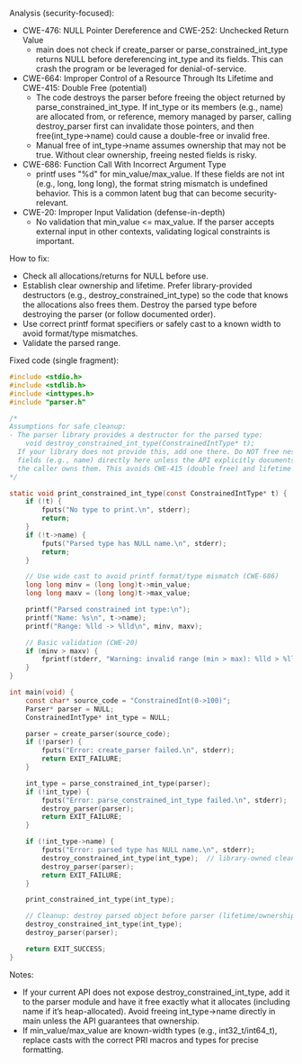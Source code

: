 Analysis (security-focused):
- CWE-476: NULL Pointer Dereference and CWE-252: Unchecked Return Value
  - main does not check if create_parser or parse_constrained_int_type returns NULL before dereferencing int_type and its fields. This can crash the program or be leveraged for denial-of-service.
- CWE-664: Improper Control of a Resource Through Its Lifetime and CWE-415: Double Free (potential)
  - The code destroys the parser before freeing the object returned by parse_constrained_int_type. If int_type or its members (e.g., name) are allocated from, or reference, memory managed by parser, calling destroy_parser first can invalidate those pointers, and then free(int_type->name) could cause a double-free or invalid free.
  - Manual free of int_type->name assumes ownership that may not be true. Without clear ownership, freeing nested fields is risky.
- CWE-686: Function Call With Incorrect Argument Type
  - printf uses "%d" for min_value/max_value. If these fields are not int (e.g., long, long long), the format string mismatch is undefined behavior. This is a common latent bug that can become security-relevant.
- CWE-20: Improper Input Validation (defense-in-depth)
  - No validation that min_value <= max_value. If the parser accepts external input in other contexts, validating logical constraints is important.

How to fix:
- Check all allocations/returns for NULL before use.
- Establish clear ownership and lifetime. Prefer library-provided destructors (e.g., destroy_constrained_int_type) so the code that knows the allocations also frees them. Destroy the parsed type before destroying the parser (or follow documented order).
- Use correct printf format specifiers or safely cast to a known width to avoid format/type mismatches.
- Validate the parsed range.

Fixed code (single fragment):
```c
#include <stdio.h>
#include <stdlib.h>
#include <inttypes.h>
#include "parser.h"

/*
Assumptions for safe cleanup:
- The parser library provides a destructor for the parsed type:
    void destroy_constrained_int_type(ConstrainedIntType* t);
  If your library does not provide this, add one there. Do NOT free nested
  fields (e.g., name) directly here unless the API explicitly documents that
  the caller owns them. This avoids CWE-415 (double free) and lifetime bugs.
*/

static void print_constrained_int_type(const ConstrainedIntType* t) {
    if (!t) {
        fputs("No type to print.\n", stderr);
        return;
    }
    if (!t->name) {
        fputs("Parsed type has NULL name.\n", stderr);
        return;
    }

    // Use wide cast to avoid printf format/type mismatch (CWE-686)
    long long minv = (long long)t->min_value;
    long long maxv = (long long)t->max_value;

    printf("Parsed constrained int type:\n");
    printf("Name: %s\n", t->name);
    printf("Range: %lld -> %lld\n", minv, maxv);

    // Basic validation (CWE-20)
    if (minv > maxv) {
        fprintf(stderr, "Warning: invalid range (min > max): %lld > %lld\n", minv, maxv);
    }
}

int main(void) {
    const char* source_code = "ConstrainedInt(0->100)";
    Parser* parser = NULL;
    ConstrainedIntType* int_type = NULL;

    parser = create_parser(source_code);
    if (!parser) {
        fputs("Error: create_parser failed.\n", stderr);
        return EXIT_FAILURE;
    }

    int_type = parse_constrained_int_type(parser);
    if (!int_type) {
        fputs("Error: parse_constrained_int_type failed.\n", stderr);
        destroy_parser(parser);
        return EXIT_FAILURE;
    }

    if (!int_type->name) {
        fputs("Error: parsed type has NULL name.\n", stderr);
        destroy_constrained_int_type(int_type);  // library-owned cleanup
        destroy_parser(parser);
        return EXIT_FAILURE;
    }

    print_constrained_int_type(int_type);

    // Cleanup: destroy parsed object before parser (lifetime/ownership safe)
    destroy_constrained_int_type(int_type);
    destroy_parser(parser);

    return EXIT_SUCCESS;
}
```

Notes:
- If your current API does not expose destroy_constrained_int_type, add it to the parser module and have it free exactly what it allocates (including name if it’s heap-allocated). Avoid freeing int_type->name directly in main unless the API guarantees that ownership.
- If min_value/max_value are known-width types (e.g., int32_t/int64_t), replace casts with the correct PRI macros and types for precise formatting.